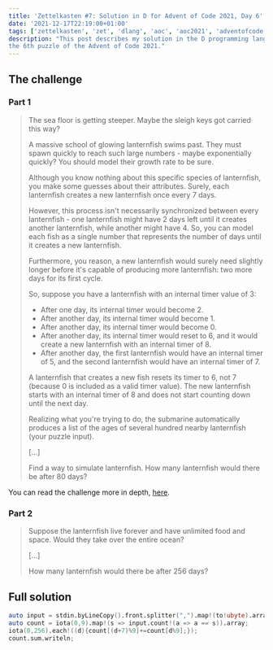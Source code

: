 ```yaml
---
title: 'Zettelkasten #7: Solution in D for Advent of Code 2021, Day 6'
date: '2021-12-17T22:19:00+01:00'
tags: ['zettelkasten', 'zet', 'dlang', 'aoc', 'aoc2021', 'adventofcode']
description: "This post describes my solution in the D programming language for
the 6th puzzle of the Advent of Code 2021."
---
```


## The challenge

### Part 1

> The sea floor is getting steeper. Maybe the sleigh keys got carried this way?
>
> A massive school of glowing lanternfish swims past. They must spawn quickly
> to reach such large numbers - maybe exponentially quickly? You should model
> their growth rate to be sure.
>
> Although you know nothing about this specific species of lanternfish, you
> make some guesses about their attributes. Surely, each lanternfish creates a
> new lanternfish once every 7 days.
>
> However, this process isn't necessarily synchronized between every
> lanternfish - one lanternfish might have 2 days left until it creates another
> lanternfish, while another might have 4. So, you can model each fish as a
> single number that represents the number of days until it creates a new
> lanternfish.
>
> Furthermore, you reason, a new lanternfish would surely need slightly longer
> before it's capable of producing more lanternfish: two more days for its
> first cycle.
>
> So, suppose you have a lanternfish with an internal timer value of 3:
>
> - After one day, its internal timer would become 2.
> - After another day, its internal timer would become 1.
> - After another day, its internal timer would become 0.
> - After another day, its internal timer would reset to 6, and it would create
>   a new lanternfish with an internal timer of 8.
> - After another day, the first lanternfish would have an internal timer of 5,
>   and the second lanternfish would have an internal timer of 7.
>
> A lanternfish that creates a new fish resets its timer to 6, not 7 (because 0
> is included as a valid timer value). The new lanternfish starts with an
> internal timer of 8 and does not start counting down until the next day.
>
> Realizing what you're trying to do, the submarine automatically produces a
> list of the ages of several hundred nearby lanternfish (your puzzle input).
>
> [...]
>
> Find a way to simulate lanternfish. How many lanternfish would there be after
> 80 days?

You can read the challenge more in depth,
[here](https://adventofcode.com/2021/day/6).

### Part 2

> Suppose the lanternfish live forever and have unlimited food and space. Would
> they take over the entire ocean?
>
> [...]
>
> How many lanternfish would there be after 256 days?

## Full solution

```d
auto input = stdin.byLineCopy().front.splitter(",").map!(to!ubyte).array; // input
auto count = iota(0,9).map!(s => input.count!(a => a == s)).array;        // count fish lifes
iota(0,256).each!((d){count[(d+7)%9]+=count[d%9];});                      // calculate number of fishes per day
count.sum.writeln;                                                        // sum all fishes
```
